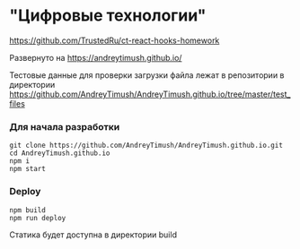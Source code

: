 # "Цифровые технологии"

https://github.com/TrustedRu/ct-react-hooks-homework

Развернуто на https://andreytimush.github.io/

Тестовые данные для проверки загрузки файла лежат в репозитории в директории https://github.com/AndreyTimush/AndreyTimush.github.io/tree/master/test_files

### Для начала разработки

```
git clone https://github.com/AndreyTimush/AndreyTimush.github.io.git
cd AndreyTimush.github.io
npm i
npm start
```

### Deploy

```
npm build
npm run deploy
```

Статика будет доступна в директории build
